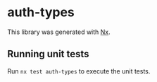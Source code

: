 # auth-types

This library was generated with [Nx](https://nx.dev).

## Running unit tests

Run `nx test auth-types` to execute the unit tests.
